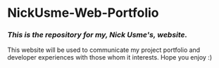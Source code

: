 # NickUsme-Web-Portfolio
### *This is the repository for my, Nick Usme's, website.* 
This website will be used to communicate my project portfolio and developer experiences
with those whom it interests. Hope you enjoy :)
